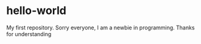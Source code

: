 # hello-world
My first repository. Sorry everyone, I am a newbie in programming. Thanks for understanding
